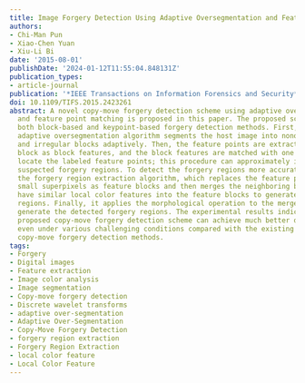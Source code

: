 ```yaml
---
title: Image Forgery Detection Using Adaptive Oversegmentation and Feature Point Matching
authors:
- Chi-Man Pun
- Xiao-Chen Yuan
- Xiu-Li Bi
date: '2015-08-01'
publishDate: '2024-01-12T11:55:04.848131Z'
publication_types:
- article-journal
publication: '*IEEE Transactions on Information Forensics and Security*'
doi: 10.1109/TIFS.2015.2423261
abstract: A novel copy-move forgery detection scheme using adaptive oversegmentation
  and feature point matching is proposed in this paper. The proposed scheme integrates
  both block-based and keypoint-based forgery detection methods. First, the proposed
  adaptive oversegmentation algorithm segments the host image into nonoverlapping
  and irregular blocks adaptively. Then, the feature points are extracted from each
  block as block features, and the block features are matched with one another to
  locate the labeled feature points; this procedure can approximately indicate the
  suspected forgery regions. To detect the forgery regions more accurately, we propose
  the forgery region extraction algorithm, which replaces the feature points with
  small superpixels as feature blocks and then merges the neighboring blocks that
  have similar local color features into the feature blocks to generate the merged
  regions. Finally, it applies the morphological operation to the merged regions to
  generate the detected forgery regions. The experimental results indicate that the
  proposed copy-move forgery detection scheme can achieve much better detection results
  even under various challenging conditions compared with the existing state-of-the-art
  copy-move forgery detection methods.
tags:
- Forgery
- Digital images
- Feature extraction
- Image color analysis
- Image segmentation
- Copy-move forgery detection
- Discrete wavelet transforms
- adaptive over-segmentation
- Adaptive Over-Segmentation
- Copy-Move Forgery Detection
- forgery region extraction
- Forgery Region Extraction
- local color feature
- Local Color Feature
---
```

